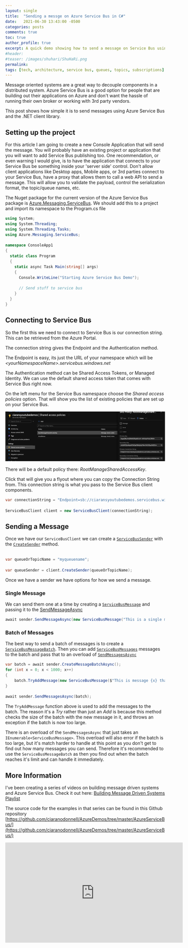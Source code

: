```yaml
---
layout: single
title:  "Sending a messge on Azure Service Bus in C#"
date:   2021-06-30 13:43:00 -0500
categories: posts
comments: true
toc: true
author_profile: true
excerpt: A quick demo showing how to send a message on Service Bus using C# and .NET
#header:
#teaser: /images/shuhari/ShuHaRi.png
permalink: 
tags: [tech, architecture, service bus, queues, topics, subscriptions]
---
```


Message oriented systems are a great way to decouple components in a distributed system.
Azure Service Bus is a good option for people that are building out their applications on Azure and don't want the hassle of running their own broker or working with 3rd party vendors. 

This post shows how simple it is to send messages using Azure Service Bus and the .NET client library.

## Setting up the project

For this article I am going to create a new Console Application that will send the message. 
You will probably have an existing project or application that you will want to add Service Bus publishing too. 
One recommendation, or even warning I would give, is to have the application that connects to your Service Bus be something inside your 'server side' control.
Don't allow client applications like Desktop apps, Mobile apps, or 3rd parties connect to your Service Bus, have a proxy that allows them to call a web API to send a message.
This will allow you to validate the payload, control the serialization format, the topic/queue names, etc.

The Nuget package for the current version of the Azure Service Bus package is [Azure.Messaging.ServiceBus](https://www.nuget.org/packages/Azure.Messaging.ServiceBus/).
We should add this to a project and import its namespace to the Program.cs file

``` csharp
using System;
using System.Threading;
using System.Threading.Tasks;
using Azure.Messaging.ServiceBus;

namespace ConsoleApp1
{
  static class Program
  {
	static async Task Main(string[] args)
	{
      Console.WriteLine("Starting Azure Service Bus Demo");
      
	  // Send stuff to service bus
	}
  }
}
```

## Connecting to Service Bus

So the first this we need to connect to Service Bus is our connection string. 
This can be retrieved from the Azure Portal.

The connection string gives the Endpoint and the Authentication method. 

The Endpoint is easy, its just the URL of your namespace which will be *&lt;yourNamespaceName&gt;.servicebus.windows.net*

The Authentication method can be Shared Access Tokens, or Managed Identity. We can use the default shared access token that comes with Service Bus right now. 

On the left menu for the Service Bus namespace choose the *Shared access policies* option.
That will show you the list of existing policies that are set up on your Service Bus.

![Service bus tokens](/images/servicebus/shared-access-tokens.png)

There will be a default policy there: *RootManageSharedAccessKey*. 

Click that will give you a flyout where you can copy the Connection String from.
This connection string is what you pass to the Service Bus client components.

``` csharp
var connectionString = "Endpoint=sb://ciaransyoutubedemos.servicebus.windows.net/;SharedAccessKeyName=RootManageSharedAccessKey;SharedAccessKey=...=";

ServiceBusClient client = new ServiceBusClient(connectionString);

```

## Sending a Message

Once we have our ```ServiceBusClient``` we can create a [```ServiceBusSender```](https://docs.microsoft.com/en-us/dotnet/api/azure.messaging.servicebus.servicebussender?view=azure-dotnet) with the [```CreateSender```](https://docs.microsoft.com/en-us/dotnet/api/azure.messaging.servicebus.servicebusclient.createsender?view=azure-dotnet) method.

``` csharp

var queueOrTopicName = "myqueuename";

var queueSender = client.CreateSender(queueOrTopicName);
```

Once we have a sender we have options for how we send a message. 

### Single Message

We can send them one at a time by creating a [```ServiceBusMessage```](https://docs.microsoft.com/en-us/dotnet/api/azure.messaging.servicebus.servicebusmessage?view=azure-dotnet) and passing it to the [SendMessageAsync](https://docs.microsoft.com/en-us/dotnet/api/azure.messaging.servicebus.servicebussender.sendmessageasync?view=azure-dotnet#Azure_Messaging_ServiceBus_ServiceBusSender_SendMessageAsync_Azure_Messaging_ServiceBus_ServiceBusMessage_System_Threading_CancellationToken_)

```csharp
await sender.SendMessageAsync(new ServiceBusMessage("This is a single message that we sent"));
```

### Batch of Messages

The best way to send a batch of messages is to create a [```ServiceBusMessageBatch```](https://docs.microsoft.com/en-us/dotnet/api/azure.messaging.servicebus.servicebusmessagebatch?view=azure-dotnet). Then you can add [```ServiceBusMessages```](https://docs.microsoft.com/en-us/dotnet/api/azure.messaging.servicebus.servicebusmessage?view=azure-dotnet) messages to the batch and pass that to an overload of [```SendMessagesAsync```](https://docs.microsoft.com/en-us/dotnet/api/azure.messaging.servicebus.servicebussender.sendmessagesasync?view=azure-dotnet#Azure_Messaging_ServiceBus_ServiceBusSender_SendMessagesAsync_Azure_Messaging_ServiceBus_ServiceBusMessageBatch_System_Threading_CancellationToken_)

``` csharp
var batch = await sender.CreateMessageBatchAsync();
for (int x = 0; x < 1000; x++)
{
    batch.TryAddMessage(new ServiceBusMessage($"This is message {x} that we sent"));
}

await sender.SendMessagesAsync(batch);
```

The ```TryAddMessage``` function above is used to add the messages to the batch.
The reason it's a *Try* rather than just an *Add* is because this method checks the size of the batch with the new message in it, and throws an exception if the batch is now too large.  

There is an overload of the ```SendMessagesAsync``` that just takes an ```IEnumerable<ServiceBusMessage>```.
This overload will also error if the batch is too large, but it's match harder to handle at this point as you don't get to find out how many messages you can send.
Therefore it's recommended to use the ```ServiceBusMessageBatch``` as then you find out when the batch reaches it's limit and can handle it immediately.


## More Information

I've been creating a series of videos on building message driven systems and Azure Service Bus. Check it out here:
[Building Message Driven Systems Playlist](https://www.youtube.com/watch?v=57Qr9tk6Uxc&list=PLj1Z4NiDbwIOkkPvM2HFbMMPb9Lr1B_Oj)

The source code for the examples in that series can be found in this Github repository [https://github.com/ciaranodonnell/AzureDemos/tree/master/AzureServiceBus/](https://github.com/ciaranodonnell/AzureDemos/tree/master/AzureServiceBus/)

<iframe width="560" height="315" src="https://www.youtube.com/embed/QgWYeqZdxO8" title="YouTube video player" frameborder="0" allow="accelerometer; autoplay; clipboard-write; encrypted-media; gyroscope; picture-in-picture" allowfullscreen></iframe>